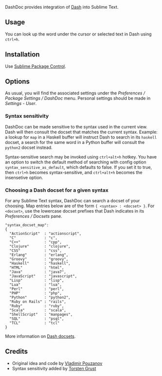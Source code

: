 DashDoc provides integration of [Dash][1] into Sublime Text.

## Usage

You can look up the word under the cursor or selected text in Dash using `ctrl+h`.

## Installation
Use [Sublime Package Control][5].

## Options

As usual, you will find the associated settings under the *Preferences / Package Settings / DashDoc* menu.  Personal settings should be made in *Settings - User*.

### Syntax sensitivity

DashDoc can be made sensitive to the syntax used in the current view. Dash will then consult the docset that matches the current syntax.  Example: a lookup for `map` in a Haskell buffer will instruct Dash to search in its `haskell` docset, a search for the same word in a Python buffer will consult the `python2` docset instead.

Syntax-sensitive search may be invoked using `ctrl+alt+h` hotkey. You have an option to switch the default method of searching with config option `syntax_sensitive_as_default`, which defaults to false. If you set it to true, then `ctrl+h` becomes syntax-sensitive, and `ctrl+alt+h` becomes the insensetive option.

### Choosing a Dash docset for a given syntax

For any Sublime Text syntax, DashDoc can search a docset of your choosing. Map entries below are of the form `{ <syntax> : <docset> }`. For `<docset>`, use the lowercase docset prefixes that Dash indicates in its *Preferences / Docsets* pane.

    "syntax_docset_map":
    {
      "ActionScript"  : "actionscript",
      "C"             : "c",
      "C++"           : "cpp",
      "Clojure"       : "clojure",
      "CSS"           : "css",
      "Erlang"        : "erlang",
      "Groovy"        : "groovy",
      "Haskell"       : "haskell",
      "HTML"          : "html",
      "Java"          : "java7",
      "JavaScript"    : "javascript",
      "Lisp"          : "lisp",
      "Lua"           : "lua",
      "Perl"          : "perl",
      "PHP"           : "php",
      "Python"        : "python2",
      "Ruby on Rails" : "rails",
      "Ruby"          : "ruby",
      "Scala"         : "scala",
      "ShellScript"   : "manpages",
      "SQL"           : "psql",
      "TCL"           : "tcl"
    }

More information on [Dash docsets][2].

## Credits

* Original idea and code by [Vladimir Pouzanov][3]
* Syntax sensitivity added by [Torsten Grust][4]

[1]: http://kapeli.com/dash
[2]: http://kapeli.com/docsets/
[3]: http://farcaller.net/
[4]: http://db.inf.uni-tuebingen.de/team/grust/
[5]: http://wbond.net/sublime_packages/package_control

